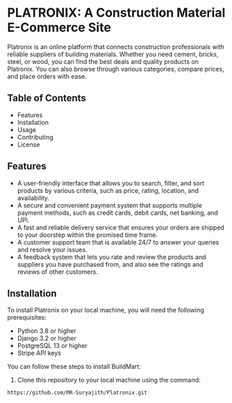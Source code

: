 # PLATRONIX: A Construction Material E-Commerce Site

Platronix is an online platform that connects construction professionals with reliable suppliers of building materials. Whether you need cement, bricks, steel, or wood, you can find the best deals and quality products on Platronix. You can also browse through various categories, compare prices, and place orders with ease.

## Table of Contents
- Features
- Installation
- Usage
- Contributing
- License

## Features
- A user-friendly interface that allows you to search, filter, and sort products by various criteria, such as price, rating, location, and availability.
- A secure and convenient payment system that supports multiple payment methods, such as credit cards, debit cards, net banking, and UPI.
- A fast and reliable delivery service that ensures your orders are shipped to your doorstep within the promised time frame.
- A customer support team that is available 24/7 to answer your queries and resolve your issues.
- A feedback system that lets you rate and review the products and suppliers you have purchased from, and also see the ratings and reviews of other customers.

## Installation
To install Platronix on your local machine, you will need the following prerequisites:
- Python 3.8 or higher
- Django 3.2 or higher
- PostgreSQL 13 or higher
- Stripe API keys

You can follow these steps to install BuildMart:
1. Clone this repository to your local machine using the command:

```bash
https://github.com/MR-Suryajith/Platronix.git
